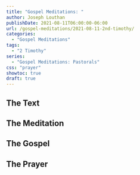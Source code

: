 ```yaml
---
title: "Gospel Meditations: "
author: Joseph Louthan
publishDate: 2021-08-11T06:00:00-06:00
url: /gospel-meditations/2021-08-11-2nd-timothy/
categories:
  - "Gospel Meditations"
tags:
  - "2 Timothy"
series:
  - "Gospel Meditations: Pastorals"
css: "prayer"
showtoc: true
draft: true
---
```


## The Text


## The Meditation


## The Gospel

## The Prayer

<div style="font-variant: small-caps;">

</div>

```text

```
